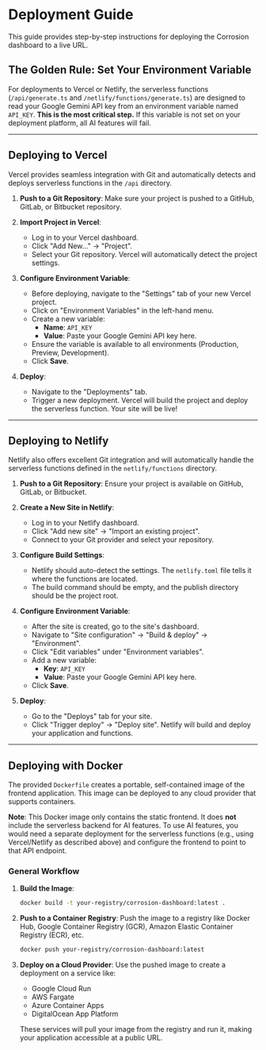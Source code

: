 # Deployment Guide

This guide provides step-by-step instructions for deploying the Corrosion dashboard to a live URL.

## The Golden Rule: Set Your Environment Variable

For deployments to Vercel or Netlify, the serverless functions (`/api/generate.ts` and `/netlify/functions/generate.ts`) are designed to read your Google Gemini API key from an environment variable named `API_KEY`. **This is the most critical step.** If this variable is not set on your deployment platform, all AI features will fail.

---

## Deploying to Vercel

Vercel provides seamless integration with Git and automatically detects and deploys serverless functions in the `/api` directory.

1.  **Push to a Git Repository**: Make sure your project is pushed to a GitHub, GitLab, or Bitbucket repository.

2.  **Import Project in Vercel**:
    -   Log in to your Vercel dashboard.
    -   Click "Add New..." -> "Project".
    -   Select your Git repository. Vercel will automatically detect the project settings.

3.  **Configure Environment Variable**:
    -   Before deploying, navigate to the "Settings" tab of your new Vercel project.
    -   Click on "Environment Variables" in the left-hand menu.
    -   Create a new variable:
        -   **Name**: `API_KEY`
        -   **Value**: Paste your Google Gemini API key here.
    -   Ensure the variable is available to all environments (Production, Preview, Development).
    -   Click **Save**.

4.  **Deploy**:
    -   Navigate to the "Deployments" tab.
    -   Trigger a new deployment. Vercel will build the project and deploy the serverless function. Your site will be live!

---

## Deploying to Netlify

Netlify also offers excellent Git integration and will automatically handle the serverless functions defined in the `netlify/functions` directory.

1.  **Push to a Git Repository**: Ensure your project is available on GitHub, GitLab, or Bitbucket.

2.  **Create a New Site in Netlify**:
    -   Log in to your Netlify dashboard.
    -   Click "Add new site" -> "Import an existing project".
    -   Connect to your Git provider and select your repository.

3.  **Configure Build Settings**:
    -   Netlify should auto-detect the settings. The `netlify.toml` file tells it where the functions are located.
    -   The build command should be empty, and the publish directory should be the project root.

4.  **Configure Environment Variable**:
    -   After the site is created, go to the site's dashboard.
    -   Navigate to "Site configuration" -> "Build & deploy" -> "Environment".
    -   Click "Edit variables" under "Environment variables".
    -   Add a new variable:
        -   **Key**: `API_KEY`
        -   **Value**: Paste your Google Gemini API key here.
    -   Click **Save**.

5.  **Deploy**:
    -   Go to the "Deploys" tab for your site.
    -   Click "Trigger deploy" -> "Deploy site". Netlify will build and deploy your application and functions.

---

## Deploying with Docker

The provided `Dockerfile` creates a portable, self-contained image of the frontend application. This image can be deployed to any cloud provider that supports containers.

**Note**: This Docker image only contains the static frontend. It does **not** include the serverless backend for AI features. To use AI features, you would need a separate deployment for the serverless functions (e.g., using Vercel/Netlify as described above) and configure the frontend to point to that API endpoint.

### General Workflow

1.  **Build the Image**:
    ```bash
    docker build -t your-registry/corrosion-dashboard:latest .
    ```

2.  **Push to a Container Registry**:
    Push the image to a registry like Docker Hub, Google Container Registry (GCR), Amazon Elastic Container Registry (ECR), etc.
    ```bash
    docker push your-registry/corrosion-dashboard:latest
    ```

3.  **Deploy on a Cloud Provider**:
    Use the pushed image to create a deployment on a service like:
    -   Google Cloud Run
    -   AWS Fargate
    -   Azure Container Apps
    -   DigitalOcean App Platform

    These services will pull your image from the registry and run it, making your application accessible at a public URL.
